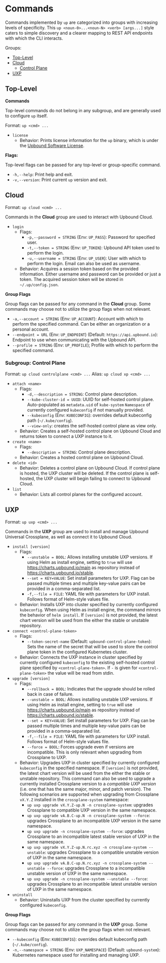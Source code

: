 # Commands

Commands implemented by `up` are categorized into groups with increasing levels
of specificity. This `up <noun-0>...<noun-N> <verb> [args...]` style caters to
simple discovery and a clearer mapping to REST API endpoints with which the CLI
interacts.

Groups:
- [Top-Level](#top-level)
- [Cloud](#cloud)
  - [Control Plane](#subgroup-control-plane)
- [UXP](#uxp)

## Top-Level

**Commands**

Top-level commands do not belong in any subgroup, and are generally used to
configure `up` itself.

Format: `up <cmd> ...`

- `license`
    - Behavior: Prints license information for the `up` binary, which is under
      the [Upbound Software License].

**Flags:**

Top-level flags can be passed for any top-level or group-specific command.

- `-h,--help`: Print help and exit.
- `-v,--version`: Print current `up` version and exit.

## Cloud

Format: `up cloud <cmd> ...`

Commands in the **Cloud** group are used to interact with Upbound Cloud.

- `login`
    - Flags:
        - `-p,--password = STRING` (Env: `UP_PASS`): Password for specified
          user.
        - `-t,--token = STRING` (Env: `UP_TOKEN`): Upbound API token used to
          perform the login.
        - `-u,--username = STRING` (Env: `UP_USER`): User with which to perform
          the login. Email can also be used as username.
    - Behavior: Acquires a session token based on the provided information.
      Either username and password can be provided or just a token. The acquired
      session token will be stored in `~/.up/config.json`.

**Group Flags**

Group flags can be passed for any command in the **Cloud** group. Some commands
may choose not to utilize the group flags when not relevant.

- `-a,--account = STRING` (Env: `UP_ACCOUNT`): Account with which to perform the
  specified command. Can be either an organization or a personal account.
- `--endpoint = URL` (Env: `UP_ENDPOINT`) (Default: `https://api.upbound.io`):
  Endpoint to use when communicating with the Upbound API.
- `--profile = STRING` (Env: `UP_PROFILE`); Profile with which to perform the
  specified command.

### Subgroup: Control Plane

Format: `up cloud controlplane <cmd> ...` Alias: `up cloud xp <cmd> ...`

- `attach <name>`
    - Flags:
      - `-d,--description = STRING`: Control plane description.
      - `--kube-cluster-id = UUID`: UUID for self-hosted control plane.
        Auto-populated as `metadata.uid` of `kube-system` `Namespace` of
        currently configured `kubeconfig` if not manually provided.
      - `--kubeconfig` (Env: `KUBECONFIG`): overrides default kubeconfig path
        (`~/.kube/config`).
      - `--view-only`: creates the self-hosted control plane as view only.
    - Behavior: Creates a self-hosted control plane on Upbound Cloud and returns
      token to connect a UXP instance to it.
- `create <name>`
    - Flags:
        - `--description = STRING`: Control plane description.
    - Behavior: Creates a hosted control plane on Upbound Cloud.
- `delete <id>`
    - Behavior: Deletes a control plane on Upbound Cloud. If control plane is
      hosted, the UXP cluster will be deleted. If the control plane is
      self-hosted, the UXP cluster will begin failing to connect to Upbound
      Cloud.
- `list`
    - Behavior: Lists all control planes for the
      configured account.

## UXP

Format: `up uxp <cmd> ...`

Commands in the **UXP** group are used to install and manage Upbound Universal
Crossplane, as well as connect it to Upbound Cloud.

- `install [version]`
    - Flags:
        - `--unstable = BOOL`: Allows installing unstable UXP versions. If using
          Helm as install engine, setting to `true` will use
          https://charts.upbound.io/main as repository instead of
          https://charts.upbound.io/stable.
        - `--set = KEY=VALUE`: Set install parameters for UXP. Flag can be
          passed multiple times and multiple key-value pairs can be provided in
          a comma-separated list.
        - `-f,--file = FILE`: YAML file with parameters for UXP install. Follows
          format of Helm-style values file.
    - Behavior: Installs UXP into cluster specified by currently configured
      `kubeconfig`. When using Helm as install engine, the command mirrors the
      behavior of `helm install`. If `[version]` is not provided, the latest
      chart version will be used from the either the stable or unstable
      repository.
- `connect <control-plane-token>`
    - Flags:
      - `--token-secret-name` (Default: `upbound-control-plane-token`): Sets the
        name of the secret that will be used to store the control plane token in
        the configured Kubernetes cluster.
    - Behavior: Connects the UXP instance in cluster specified by currently
      configured `kubeconfig` to the existing self-hosted control plane
      specified by `<control-plane-token>`. If `-` is given for
      `<control-plane-token>` the value will be read from stdin.
- `upgrade [version]` 
    - Flags:
        - `--rollback = BOOL`: Indicates that the upgrade should be rolled back
          in case of failure.
        - `--unstable = BOOL`: Allows installing unstable UXP versions. If using
          Helm as install engine, setting to `true` will use
          https://charts.upbound.io/main as repository instead of
          https://charts.upbound.io/stable.
        - `--set = KEY=VALUE`: Set install parameters for UXP. Flag can be
          passed multiple times and multiple key-value pairs can be provided in
          a comma-separated list.
        - `-f,--file = FILE`: YAML file with parameters for UXP install. Follows
          format of Helm-style values file.
        - `--force = BOOL`: Forces upgrade even if versions are incompatible.
          This is only relevant when upgrading from Crossplane to UXP. 
    - Behavior: Upgrades UXP in cluster specified by currently configured
      `kubeconfig` in the specified namespace. If `[version]` is not provided,
      the latest chart version will be used from the either the stable or
      unstable repository. This command can also be used to upgrade a currently
      installed Crossplane version to a _compatible UXP version_ (i.e. one that
      has the same major, minor, and patch version). The following scenarios are
      supported when upgrading from Crossplane `vX.Y.Z` installed in the
      `crossplane-system` namespace:
        - `up uxp upgrade vX.Y.Z-up.N -n crossplane-system`: upgrades Crossplane
          to compatible UXP version in the same namespace.
        - `up uxp upgrade vA.B.C-up.N -n crossplane-system --force`: upgrades
          Crossplane to an incompatible UXP version in the same namespace.
        - `up uxp upgrade -n crossplane-system --force`: upgrades Crossplane to
          an incompatible latest stable version of UXP in the same namespace.
        - `up uxp upgrade vX.Y.Z-up.N.rc.xyz -n crossplane-system --unstable`:
          upgrades Crossplane to a compatible unstable version of UXP in the
          same namespace.
        - `up uxp upgrade vA.B.C-up.N.rc.xyz -n crossplane-system --unstable
          --force`: upgrades Crossplane to a incompatible unstable version of
          UXP in the same namespace.
        - `up uxp upgrade -n crossplane-system --unstable --force`: upgrades
          Crossplane to an incompatible latest unstable version of UXP in the
          same namespace.
- `uninstall` 
    - Behavior: Uninstalls UXP from the cluster specified by currently
      configured `kubeconfig`.

**Group Flags**

Group flags can be passed for any command in the **UXP** group. Some commands
may choose not to utilize the group flags when not relevant.

- `--kubeconfig` (Env: `KUBECONFIG`): overrides default kubeconfig path
  (`~/.kube/config`).
- `-n,--namespace = STRING` (Env: `UXP_NAMESPACE`) (Default: `upbound-system`):
  Kubernetes namespace used for installing and managing UXP.

<!-- Named Links -->
[Upbound Software License]:
https://licenses.upbound.io/upbound-software-license.html
